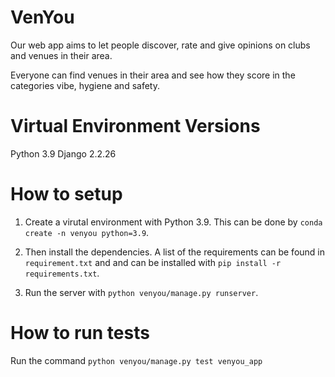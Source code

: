 # VenYou

Our web app aims to let people discover, rate and give opinions on clubs and venues in their area.

Everyone can find venues in their area and see how they score in the categories vibe, hygiene and safety.


# Virtual Environment Versions

Python 3.9
Django 2.2.26

# How to setup

1. Create a virutal environment with Python 3.9. This can be done by `conda create -n venyou python=3.9`.

2. Then install the dependencies. A list of the requirements can be found in `requirement.txt` and and can be installed with `pip install -r requirements.txt`.

3. Run the server with `python venyou/manage.py runserver`.

# How to run tests

Run the command `python venyou/manage.py test venyou_app`